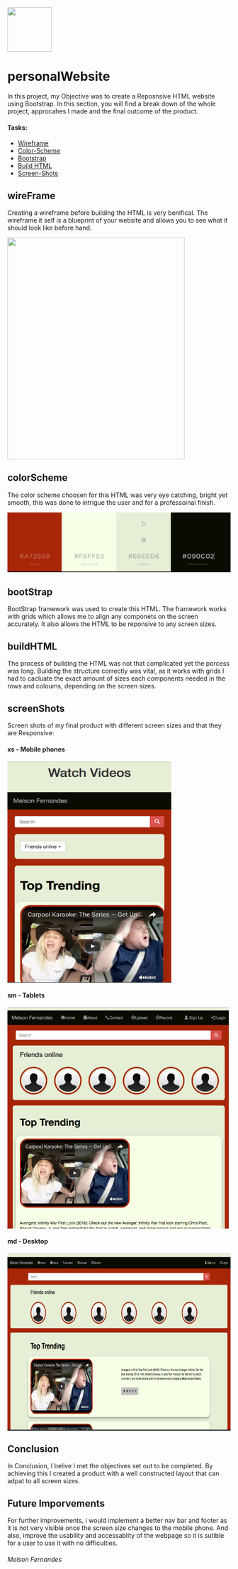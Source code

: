 <img src="http://spartaglobal.com/wp-content/uploads/2014/09/promotion-to-sparta-consulting.png" align="center" height="100" width="100" >
 

# personalWebsite

In this project, my Objective was to create a Reposnsive HTML website using Bootstrap. In this section, you will find a break down of the whole project, approcahes I made and the final outcome of the product.



#### Tasks:

- [Wireframe](#wireframe)
- [Color-Scheme](#colorscheme)
- [Bootstrap](#bootstrap)
- [Build HTML](#buildhtml)
- [Screen-Shots](#screenshots)




## wireFrame
Creating a wireframe before building the HTML is very benifical. The wireframe it self is a blueprint of your website and allows you to see what it should look like before hand.



<img src="images/wireframe.jpg" align="center" height="500" width="400" >

## colorScheme

The color scheme choosen for this HTML was very eye catching, bright yet smooth, this was done to intrigue the user and for a professoinal finish.

![colorScheme](images/colorScheme.png)


## bootStrap

BootStrap framework was used to create this HTML. The framework works with grids which allows me to align any componets on the screen accurately. It also allows the HTML to be reponsive to any screen sizes.


## buildHTML

The process of building the HTML was not that complicated yet the porcess was long. Building the structure correctly was vital, as it works with grids I had to cacluate the exact amount of sizes each components needed in the rows and coloums, depending on the screen sizes.



## screenShots

Screen shots of my final product with different screen sizes and that they are Responsive:

#### xs - Mobile phones

<img src="images/mobilePhones.png" align="center" height="500" width="370" >
 



#### sm - Tablets

<img src="images/Tablets.png" align="center" height="500" width="500" >



#### md - Desktop

<img src="images/desktop.png" align="center" height="400" width="700" >


## Conclusion

In Conclusion, I belive I met the objectives set out to be completed. By achieving this I created a product with a well constructed layout that can adpat to all screen sizes.

## Future Imporvements
For further improvements, i would implement a better nav bar and footer as it is not very visible once the screen size changes to the mobile phone. And also, improve the usabllity and accessablity of the webpage so it is sutible for a user to use it with no difficulties. 

###### Melson Fernandes
